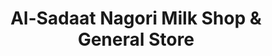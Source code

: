 ---
title: "Al-Sadaat Nagori Milk Shop & General Store"
url: /karachi/al-sadaat-nagori-milk-shop-and-general-store/
shop: general
---